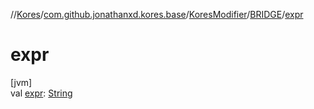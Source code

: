 //[Kores](../../../../index.md)/[com.github.jonathanxd.kores.base](../../index.md)/[KoresModifier](../index.md)/[BRIDGE](index.md)/[expr](expr.md)

# expr

[jvm]\
val [expr](expr.md): [String](https://kotlinlang.org/api/latest/jvm/stdlib/kotlin/-string/index.html)
